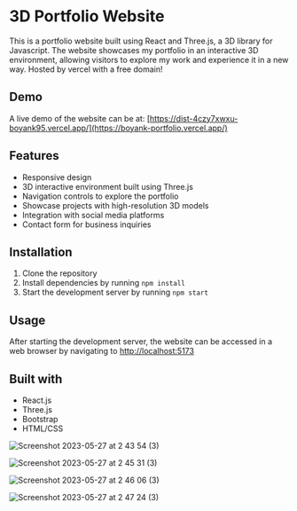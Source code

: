 # 3D Portfolio Website 

This is a portfolio website built using React and Three.js, a 3D library for Javascript. The website showcases my portfolio in an interactive 3D environment, allowing visitors to explore my work and experience it in a new way. Hosted by vercel with a free domain!

## Demo 

A live demo of the website can be at:  [https://dist-4czy7xwxu-boyank95.vercel.app/](https://boyank-portfolio.vercel.app/)

## Features

* Responsive design
* 3D interactive environment built using Three.js
* Navigation controls to explore the portfolio
* Showcase projects with high-resolution 3D models
* Integration with social media platforms
* Contact form for business inquiries

## Installation

1. Clone the repository
2. Install dependencies by running `npm install`
3. Start the development server by running `npm start`

## Usage

After starting the development server, the website can be accessed in a web browser by navigating to [http://localhost:5173](http://localhost:5173)

## Built with

* React.js
* Three.js
* Bootstrap
* HTML/CSS

![Screenshot 2023-05-27 at 2 43 54 (3)](https://github.com/BoyanK95/3D_dev_portfolio/assets/92653208/45dca737-a942-4911-b313-07d2a290db14)


![Screenshot 2023-05-27 at 2 45 31 (3)](https://github.com/BoyanK95/3D_dev_portfolio/assets/92653208/85a5b54f-9d76-49ff-9e23-ade1fe5e07f9)

![Screenshot 2023-05-27 at 2 46 06 (3)](https://github.com/BoyanK95/3D_dev_portfolio/assets/92653208/7736c24c-ecfe-49f8-9e30-7257e2d159c6)

![Screenshot 2023-05-27 at 2 47 24 (3)](https://github.com/BoyanK95/3D_dev_portfolio/assets/92653208/d246af78-589a-457d-998f-f65660650a2a)
